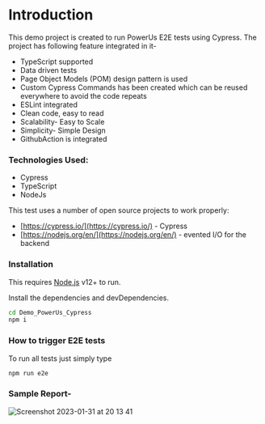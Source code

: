 # Introduction

This demo project is created to run PowerUs E2E tests using Cypress. The project has following feature integrated in it-
- TypeScript supported
- Data driven tests
- Page Object Models (POM) design pattern is used
- Custom Cypress Commands has been created which can be reused everywhere to avoid the code repeats
- ESLint integrated
- Clean code, easy to read
- Scalability- Easy to Scale
- Simplicity- Simple Design
- GithubAction is integrated

### Technologies Used:
- Cypress
- TypeScript
- NodeJs

This test uses a number of open source projects to work properly:

* [https://cypress.io/](https://cypress.io/) - Cypress
* [https://nodejs.org/en/](https://nodejs.org/en/) - evented I/O for the backend

### Installation

This requires [Node.js](https://nodejs.org/) v12+ to run.

Install the dependencies and devDependencies.

```sh
cd Demo_PowerUs_Cypress
npm i
```

### How to trigger E2E tests

To run all tests just simply type

```sh
npm run e2e
```
### Sample Report-

![Screenshot 2023-01-31 at 20 13 41](https://user-images.githubusercontent.com/19307354/215860006-dedfaf66-241f-42fd-ae3d-b05a1d40e55d.jpeg)


